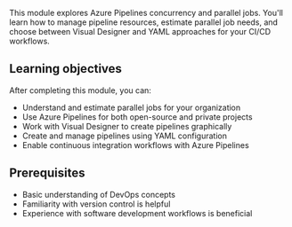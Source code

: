 This module explores Azure Pipelines concurrency and parallel jobs. You'll learn how to manage pipeline resources, estimate parallel job needs, and choose between Visual Designer and YAML approaches for your CI/CD workflows.

## Learning objectives

After completing this module, you can:

- Understand and estimate parallel jobs for your organization
- Use Azure Pipelines for both open-source and private projects
- Work with Visual Designer to create pipelines graphically
- Create and manage pipelines using YAML configuration
- Enable continuous integration workflows with Azure Pipelines

## Prerequisites

- Basic understanding of DevOps concepts
- Familiarity with version control is helpful
- Experience with software development workflows is beneficial

